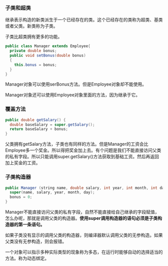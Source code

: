 ### 子类和超类

继承表示构造的新类派生于一个已经存在的类。这个已经存在的类称为超类、基类或者父类。新类称为子类。

子类比超类拥有更多的功能。

```java
public class Manager extends Employee{
  private double bonus;
  public void setBonus(double bonus) 
  {
    this.bonus = bonus;
  }
}
```

Manager对象可以使用serBonus方法。但是Employee对象却不能使用。

Manager对象还可以使用Employee对象里面的方法，因为继承于它。

### 覆盖方法

```java
public double getSalary() {
  double baseSalary = super.getSalary();
  return baseSalary + bonus;
}
```

父类拥有getSalary方法，子类也有同样的方法。但是Manager的工资会比Employee多一个奖金。所以得把奖金加上去。有个问题是我们不能直接访问父类的私有字段。所以只能调用super.getSalary()方法获取到基础工资。然后再返回加上奖金的工资。

### 子类构造器

```java
public Manager (string name, double salary, int year, int month, int day) {
  super(name, salary, year, month, day);
  bonus = 0;
}
```

Manager不能直接访问父类的私有字段，自然不能直接给自己继承的字段赋值，怎么办呢，那就是调用父类的构造器。**使用super调用构造器的语句必须是子类构造器的第一条语句。**

如果子类没有显示的调用父类的构造器，则编译器默认调用父类的无参构造。如果父类没有无参构造，则会报错。



一个对象可以指示多种实际类型的现象称为多态，在运行时能够自动的选择适当的方法。称为动态绑定。
